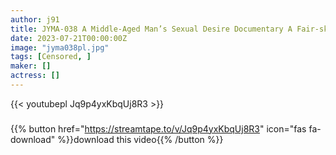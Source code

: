 ```yaml
---
author: j91
title: JYMA-038 A Middle-Aged Man’s Sexual Desire Documentary A Fair-skinned Carnal Body A Wife And An Old Man’s Sweaty Sexual Intercourse All Day Fucking A Beautiful Busty Ass Wife Iori Tsukimi
date: 2023-07-21T00:00:00Z
image: "jyma038pl.jpg"
tags: [Censored, ]
maker: []
actress: []
---
```



{{< youtubepl Jq9p4yxKbqUj8R3 >}}
###

{{% button href="https://streamtape.to/v/Jq9p4yxKbqUj8R3" icon="fas fa-download" %}}download this video{{% /button %}}
